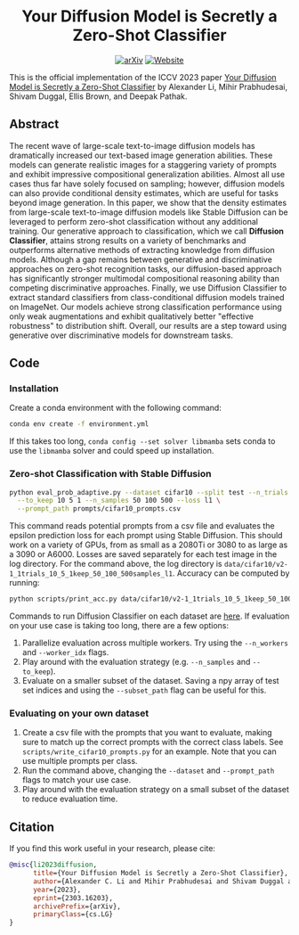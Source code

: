 <div align="center">

<!-- TITLE -->
# **Your Diffusion Model is Secretly a Zero-Shot Classifier**

[![arXiv](https://img.shields.io/badge/cs.LG-arXiv:2303.16203-b31b1b.svg)](https://arxiv.org/abs/2303.16203)
[![Website](https://img.shields.io/badge/🌎-Website-blue.svg)](http://diffusion-classifier.github.io)
</div>

This is the official implementation of the ICCV 2023 paper [Your Diffusion Model is Secretly a Zero-Shot Classifier](https://arxiv.org/abs/2303.16203) by Alexander Li, Mihir Prabhudesai, Shivam Duggal, Ellis Brown, and Deepak Pathak.
<!-- DESCRIPTION -->
## Abstract

The recent wave of large-scale text-to-image diffusion models has dramatically increased our text-based image generation abilities. These models can generate realistic images for a staggering variety of prompts and exhibit impressive compositional generalization abilities. Almost all use cases thus far have solely focused on sampling; however, diffusion models can also provide conditional density estimates, which are useful for tasks beyond image generation. In this paper, we show that the density estimates from large-scale text-to-image diffusion models like Stable Diffusion can be leveraged to perform zero-shot classification without any additional training. Our generative approach to classification, which we call **Diffusion Classifier**, attains strong results on a variety of benchmarks and outperforms alternative methods of extracting knowledge from diffusion models. Although a gap remains between generative and discriminative approaches on zero-shot recognition tasks, our diffusion-based approach has significantly stronger multimodal compositional reasoning ability than competing discriminative approaches. Finally, we use Diffusion Classifier to extract standard classifiers from class-conditional diffusion models trained on ImageNet. Our models achieve strong classification performance using only weak augmentations and exhibit qualitatively better "effective robustness" to distribution shift. Overall, our results are a step toward using generative over discriminative models for downstream tasks.

## Code

### Installation 
Create a conda environment with the following command:
```bash
conda env create -f environment.yml
```
If this takes too long, `conda config --set solver libmamba` sets conda to use the `libmamba` solver and could speed up installation.

### Zero-shot Classification with Stable Diffusion

```bash
python eval_prob_adaptive.py --dataset cifar10 --split test --n_trials 1 \
  --to_keep 10 5 1 --n_samples 50 100 500 --loss l1 \
  --prompt_path prompts/cifar10_prompts.csv
```
This command reads potential prompts from a csv file and evaluates the epsilon prediction loss for each prompt using Stable Diffusion.
This should work on a variety of GPUs, from as small as a 2080Ti or 3080 to as large as a 3090 or A6000. 
Losses are saved separately for each test image in the log directory. For the command above, the log directory is `data/cifar10/v2-1_1trials_10_5_1keep_50_100_500samples_l1`. Accuracy can be computed by running: 
```bash
python scripts/print_acc.py data/cifar10/v2-1_1trials_10_5_1keep_50_100_500samples_l1
```

Commands to run Diffusion Classifier on each dataset are [here](commands.md). 
If evaluation on your use case is taking too long, there are a few options: 
1. Parallelize evaluation across multiple workers. Try using the `--n_workers` and `--worker_idx` flags.
2. Play around with the evaluation strategy (e.g. `--n_samples` and `--to_keep`).
3. Evaluate on a smaller subset of the dataset. Saving a npy array of test set indices and using the `--subset_path` flag can be useful for this.

### Evaluating on your own dataset
1. Create a csv file with the prompts that you want to evaluate, making sure to match up the correct prompts with the correct class labels. See `scripts/write_cifar10_prompts.py` for an example. Note that you can use multiple prompts per class.
2. Run the command above, changing the `--dataset` and `--prompt_path` flags to match your use case.
3. Play around with the evaluation strategy on a small subset of the dataset to reduce evaluation time.

## Citation

If you find this work useful in your research, please cite:

```bibtex
@misc{li2023diffusion,
      title={Your Diffusion Model is Secretly a Zero-Shot Classifier}, 
      author={Alexander C. Li and Mihir Prabhudesai and Shivam Duggal and Ellis Brown and Deepak Pathak},
      year={2023},
      eprint={2303.16203},
      archivePrefix={arXiv},
      primaryClass={cs.LG}
}
```

